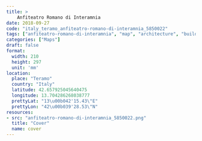 ```yaml
---
title: > 
    Anfiteatro Romano di Interamnia
date: 2018-09-27
code: "italy_teramo_anfiteatro-romano-di-interamnia_5850022"
tags: ["anfiteatro-romano-di-interamnia", "map", "architecture", "buildings", "Teramo", "Italy"]
categories: ["Maps"]
draft: false
format:
  width: 210
  height: 297
  unit: 'mm'
location:
  place: "Teramo"
  country: "Italy"
  latitude: 42.657925045640475
  longitude: 13.704286268038777
  prettyLat: "13\u00b042'15.43\"E"
  prettyLon: "42\u00b039'28.53\"N"
resources:
- src: "anfiteatro-romano-di-interamnia_5850022.png"
  title: "Cover"
  name: cover
---
```

